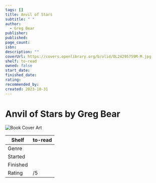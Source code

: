 ```yaml
---
tags: []
title: Anvil of Stars
subtitle: " "
author:
  - Greg Bear
publisher: 
published: 
page_count: 
isbn: 
description: ""
coverUrl: https://covers.openlibrary.org/b/olid/OL24295759M-M.jpg
shelf: to-read
owned: false
start_date: 
finished_date: 
rating: 
recommended_by: 
created: 2023-10-31
---
```


# Anvil of Stars by Greg Bear

![Book Cover Art](https://covers.openlibrary.org/b/olid/OL24295759M-M.jpg)

| Shelf | to-read |
| --- | --- |
| Genre |  |
| Started |  |
| Finished |  |
| Rating | /5 |

